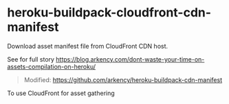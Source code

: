 # heroku-buildpack-cloudfront-cdn-manifest

Download asset manifest file from CloudFront CDN host.

See for full story
https://blog.arkency.com/dont-waste-your-time-on-assets-compilation-on-heroku/

> Modified:
https://github.com/arkency/heroku-buildpack-cdn-manifest

To use CloudFront for asset gathering
